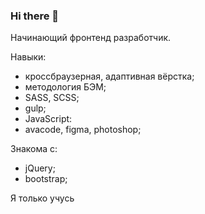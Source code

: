 ### Hi there 👋
Начинающий фронтенд разработчик.

Навыки:
- кроссбраузерная, адаптивная вёрстка;
- методология БЭМ;
- SASS, SCSS;
- gulp;
- JavaScript:
- avacode, figma, photoshop;

Знакома с:
- jQuery;
- bootstrap;

<!--
**vvaleri/vvaleri** is a ✨ _special_ ✨ repository because its `README.md` (this file) appears on your GitHub profile.

Here are some ideas to get you started:

- 🔭 I’m currently working on ...
- 🌱 I’m currently learning ...
- 👯 I’m looking to collaborate on ...
- 🤔 I’m looking for help with ...
- 💬 Ask me about ...
- 📫 How to reach me: ...
- 😄 Pronouns: ...
- ⚡ Fun fact: ...
-->
Я только учусь
